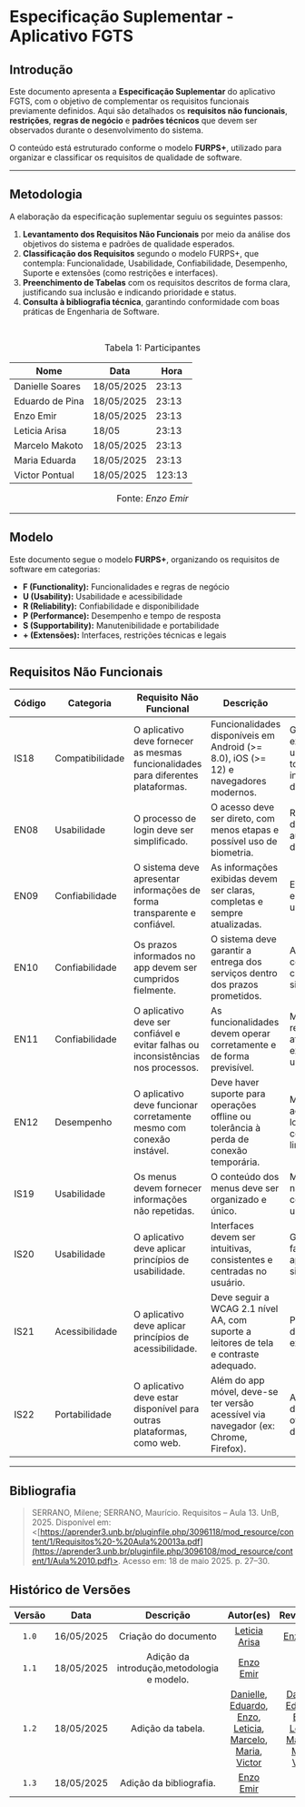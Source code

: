 # Especificação Suplementar - Aplicativo FGTS

## Introdução

Este documento apresenta a **Especificação Suplementar** do aplicativo FGTS, com o objetivo de complementar os requisitos funcionais previamente definidos. Aqui são detalhados os **requisitos não funcionais**, **restrições**, **regras de negócio** e **padrões técnicos** que devem ser observados durante o desenvolvimento do sistema. 

O conteúdo está estruturado conforme o modelo **FURPS+**, utilizado para organizar e classificar os requisitos de qualidade de software.

---

## Metodologia

A elaboração da especificação suplementar seguiu os seguintes passos:

1. **Levantamento dos Requisitos Não Funcionais** por meio da análise dos objetivos do sistema e padrões de qualidade esperados.
2. **Classificação dos Requisitos** segundo o modelo FURPS+, que contempla: Funcionalidade, Usabilidade, Confiabilidade, Desempenho, Suporte e extensões (como restrições e interfaces).
3. **Preenchimento de Tabelas** com os requisitos descritos de forma clara, justificando sua inclusão e indicando prioridade e status.
4. **Consulta à bibliografia técnica**, garantindo conformidade com boas práticas de Engenharia de Software.

<br>

<font size="3"><p style="text-align: center">Tabela 1: Participantes</p></font>

<div align="center">

<table>
  <thead>
    <tr>
      <th>Nome</th>
      <th>Data</th>
      <th>Hora</th>
    </tr>
  </thead>
  <tbody>
    <tr>
      <td> Danielle Soares </td>
      <td> 18/05/2025 </td>
      <td> 23:13 </td>
    </tr>
    <tr>
      <td> Eduardo de Pina </td>
      <td> 18/05/2025 </td>
      <td> 23:13 </td>
    </tr>
    <tr>
      <td> Enzo Emir </td>
      <td> 18/05/2025 </td>
      <td> 23:13 </td>
    </tr>
    <tr>
      <td> Leticia Arisa </td>
      <td> 18/05 </td>
      <td> 23:13 </td>
    </tr>
    <tr>
      <td> Marcelo Makoto </td>
      <td> 18/05/2025 </td>
      <td> 23:13 </td>
    </tr>
    <tr>
      <td> Maria Eduarda </td>
      <td> 18/05/2025 </td>
      <td> 23:13 </td>
    </tr>
    <tr>
      <td> Victor Pontual </td>
      <td> 18/05/2025 </td>
      <td> 123:13 </td>
    </tr>
  </tbody>
</table>

</div>


<p style="text-align: center; font-size: 16px;">Fonte: <i>Enzo Emir</i></p>

---

## Modelo

Este documento segue o modelo **FURPS+**, organizando os requisitos de software em categorias:

- **F (Functionality):** Funcionalidades e regras de negócio
- **U (Usability):** Usabilidade e acessibilidade
- **R (Reliability):** Confiabilidade e disponibilidade
- **P (Performance):** Desempenho e tempo de resposta
- **S (Supportability):** Manutenibilidade e portabilidade
- **+ (Extensões):** Interfaces, restrições técnicas e legais

---
## Requisitos Não Funcionais

| Código  | Categoria        | Requisito Não Funcional                                                                 | Descrição                                                                                 | Justificativa                                                                              | Prioridade | Status       |
|---------|------------------|-----------------------------------------------------------------------------------------|-------------------------------------------------------------------------------------------|--------------------------------------------------------------------------------------------|------------|--------------|
| IS18   | Compatibilidade  | O aplicativo deve fornecer as mesmas funcionalidades para diferentes plataformas.      | Funcionalidades disponíveis em Android (>= 8.0), iOS (>= 12) e navegadores modernos.      | Garantir a experiência uniforme para todos os usuários, independentemente da plataforma.  | Alta       | Não          |
| EN08   | Usabilidade      | O processo de login deve ser simplificado.                                              | O acesso deve ser direto, com menos etapas e possível uso de biometria.                  | Reduzir barreiras de acesso ao app e aumentar a adesão dos usuários.                      | Alta       | Não          |
| EN09   | Confiabilidade   | O sistema deve apresentar informações de forma transparente e confiável.                | As informações exibidas devem ser claras, completas e sempre atualizadas.                 | Evita desconfiança e erros por parte do usuário.                                           | Alta       | Não          |
| EN10   | Confiabilidade   | Os prazos informados no app devem ser cumpridos fielmente.                              | O sistema deve garantir a entrega dos serviços dentro dos prazos prometidos.             | Atrasos comprometem a credibilidade do sistema.                                            | Alta       | Não          |
| EN11   | Confiabilidade   | O aplicativo deve ser confiável e evitar falhas ou inconsistências nos processos.       | As funcionalidades devem operar corretamente e de forma previsível.                      | Minimizar erros e retrabalhos que afetam a experiência do usuário.                        | Alta       | Parcialmente |
| EN12   | Desempenho       | O aplicativo deve funcionar corretamente mesmo com conexão instável.                    | Deve haver suporte para operações offline ou tolerância à perda de conexão temporária.   | Muitos usuários acessam o app em locais com conectividade limitada.                       | Média      | Não          |
| IS19   | Usabilidade      | Os menus devem fornecer informações não repetidas.                                      | O conteúdo dos menus deve ser organizado e único.                                         | Melhora a navegação e evita confusão do usuário.                                           | Média      | Não          |
| IS20   | Usabilidade      | O aplicativo deve aplicar princípios de usabilidade.                                    | Interfaces devem ser intuitivas, consistentes e centradas no usuário.                    | Garante maior facilidade de uso e aprendizado do sistema.                                 | Alta       | Não          |
| IS21   | Acessibilidade   | O aplicativo deve aplicar princípios de acessibilidade.                                 | Deve seguir a WCAG 2.1 nível AA, com suporte a leitores de tela e contraste adequado.    | Promove inclusão digital e atende exigências legais.                                       | Alta       | Não          |
| IS22   | Portabilidade    | O aplicativo deve estar disponível para outras plataformas, como web.                  | Além do app móvel, deve-se ter versão acessível via navegador (ex: Chrome, Firefox).     | Aumenta o alcance do sistema e oferece alternativas de acesso.                            | Média      | Não          |

---

## Bibliografia

> SERRANO, Milene; SERRANO, Maurício. Requisitos – Aula 13. UnB, 2025. Disponível em: <[https://aprender3.unb.br/pluginfile.php/3096118/mod_resource/content/1/Requisitos%20-%20Aula%20013a.pdf](https://aprender3.unb.br/pluginfile.php/3096108/mod_resource/content/1/Aula%2010.pdf)>. Acesso em: 18 de maio 2025. p. 27–30.



## Histórico de Versões

| Versão | Data | Descrição | Autor(es) | Revisor(es) |
| :-: | :-: | :-: | :-: | :-: |
| `1.0` | 16/05/2025 | Criação do documento | [Leticia Arisa](https://github.com/Leticia-Arisa-K-Higa) | [Enzo Emir](https://github.com/EnzoEmir)|
| `1.1` | 18/05/2025 | Adição da introdução,metodologia e modelo. |[Enzo Emir](https://github.com/EnzoEmir) |-|
| `1.2` | 18/05/2025 | Adição da tabela. |[Danielle](https://github.com/danielle-soaress), [Eduardo](https://github.com/eduardodpms), [Enzo](https://github.com/EnzoEmir), [Leticia](https://github.com/Leticia-Arisa-K-Higa), [Marcelo](https://github.com/MM4k), [Maria](https://github.com/dudaa28), [Victor](https://github.com/VictorPontual) |[Danielle](https://github.com/danielle-soaress), [Eduardo](https://github.com/eduardodpms), [Enzo](https://github.com/EnzoEmir), [Leticia](https://github.com/Leticia-Arisa-K-Higa), [Marcelo](https://github.com/MM4k), [Maria](https://github.com/dudaa28), [Victor](https://github.com/VictorPontual)|
| `1.3` | 18/05/2025 | Adição da bibliografia. |[Enzo Emir](https://github.com/EnzoEmir) |-|
